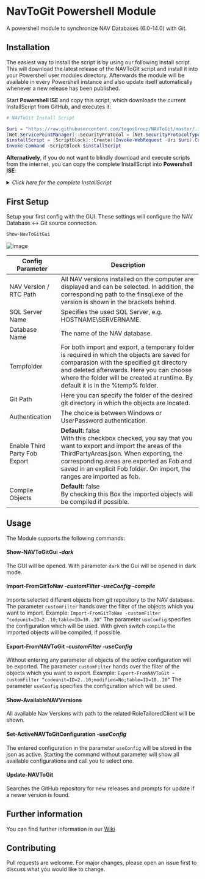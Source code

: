 # NavToGit Powershell Module
A powershell module to synchronize NAV Databases (6.0-14.0) with Git.

## Installation

The easiest way to install the script is by using our following install script.
This will download the latest release of the NAVToGit script and install it into your Powershell user modules directory. Afterwards the module will be available in every Powershell instance and also update itself automatically whenever a new release has been published.

Start **Powershell ISE** and copy this script, which downloads the current InstallScript from GitHub, and executes it:
```powershell
# NAVToGit Install Script

$uri = "https://raw.githubusercontent.com/tegosGroup/NAVToGit/master/.install/InstallScript.ps1"
[Net.ServicePointManager]::SecurityProtocol = [Net.SecurityProtocolType]::Tls12
$installScript = [Scriptblock]::Create((Invoke-WebRequest -Uri $uri).Content)
Invoke-Command -ScriptBlock $installScript
```
**Alternatively**, if you do not want to blindly download and execute scripts from the internet, you can copy the complete InstallScript into **Powershell ISE**:
<details><summary><i>Click here for the complete InstallScript</i></summary>
<p>
  
```powershell
# NAVToGit Install Script

Write-Host("$(Get-Date -Format "HH:mm:ss") | Starting NAVToGit Module installation") -ForegroundColor White
$approval = Read-Host ("$(Get-Date -Format "HH:mm:ss") | Do you want to continue? [y/n]")
if ($approval -ne "y") {
    Write-Host("$(Get-Date -Format "HH:mm:ss") | Cancelled NAVToGit module installation") -ForegroundColor Red
    break
}

try {
    [Net.ServicePointManager]::SecurityProtocol = [Net.SecurityProtocolType]::Tls12
    $obj = Invoke-WebRequest -Uri "https://api.github.com/repos/tegosGroup/NAVToGit/releases/latest" -ErrorAction SilentlyContinue -UseBasicParsing | ConvertFrom-Json -ErrorAction SilentlyContinue
}
catch {
    Write-Host("$(Get-Date -Format "HH:mm:ss") | No connection to Github.") -ForegroundColor Red
    break
}
$temp = Join-Path -Path $env:TEMP -ChildPath "NavToGitUpdate"
$downloadFile = Join-Path -Path $temp -ChildPath "update.zip"

Remove-Item -Path $temp -Recurse -Force -ErrorAction SilentlyContinue > $null
New-Item -path $temp -ItemType Directory > $null

Write-Host("$(Get-Date -Format "HH:mm:ss") | Downloading latest release...") -ForegroundColor Cyan
Invoke-WebRequest -Uri $obj.zipball_url -OutFile $downloadFile

Write-Host("$(Get-Date -Format "HH:mm:ss") | Extracting download zip") -ForegroundColor White
Expand-Archive -Path $downloadFile -DestinationPath $temp -Force

$userPath = "$([System.Environment]::GetFolderPath([System.Environment+SpecialFolder]::MyDocuments))\WindowsPowerShell\Modules\NAVToGit"
if (-not (Test-Path -Path $userPath)) {
    Write-Host("$(Get-Date -Format "HH:mm:ss") | Creating directory C:$userPath") -ForegroundColor Cyan
    New-Item -Path $userPath -ItemType Directory > $null
}

Write-Host("$(Get-Date -Format "HH:mm:ss") | Moving new files") -ForegroundColor Cyan
Robocopy (Get-ChildItem $temp)[0].FullName $userPath /mov /mir /xd .git > $null

Write-Host("$(Get-Date -Format "HH:mm:ss") | Deleting temp folder $temp") -ForegroundColor White
Remove-Item -Path $temp -Recurse -Force

$approval = Read-Host ("$(Get-Date -Format "HH:mm:ss") | Do you want to create a desktop shortcut to the NAVToGitGui? [y/n]")
if ($approval -eq "y") {
    Write-Host("$(Get-Date -Format "HH:mm:ss") | Creating Desktop Shortcut for GUI") -ForegroundColor White
    $WshShell = New-Object -comObject WScript.Shell
    $Shortcut = $WshShell.CreateShortcut("$([System.Environment]::GetFolderPath([System.Environment+SpecialFolder]::Desktop))\Show-NAVToGitGui.lnk")
    $Shortcut.TargetPath = "$env:WINDIR\system32\WindowsPowerShell\v1.0\powershell.exe"
    $Shortcut.Arguments = "-command Show-NAVToGitGui"
    $Shortcut.Save()
}

Write-Host("$(Get-Date -Format "HH:mm:ss") | NAVToGit Module has been installed.") -ForegroundColor Green
```

</p>
</details>

## First Setup
Setup your first config with the GUI. These settings will configure the NAV Database <-> Git source connection.
```powershell
Show-NavToGitGui
```
![image](https://user-images.githubusercontent.com/60692534/88889445-6c018400-d240-11ea-8100-d7040cdc6e75.png)

Config Parameter |  Description
------------ | -------------
NAV Version / RTC Path  | All NAV versions installed on the computer are displayed and can be selected. In addition, the corresponding path to the finsql.exe of the version is shown in the brackets behind.
SQL Server Name | Specifies the used SQL Server, e.g. HOSTNAME\SERVERNAME.
Database Name | The name of the NAV database.
Tempfolder | For both import and export, a temporary folder is required in which the objects are saved for comparasion with the specified git directory and deleted afterwards. Here you can choose where the folder will be created at runtime. By default it is in the %temp% folder.
Git Path | Here you can specify the folder of the desired git directory in which the objects are located.
Authentication | The choice is between Windows or UserPassword authentication.
Enable Third Party Fob Export | **Default:** false <br/> With this checkbox checked, you say that you want to export and import the areas of the ThirdPartyAreas.json. When exporting, the corresponding areas are exported as Fob and saved in an explicit Fob folder. On import, the ranges are imported as fob. 
Compile Objects |  **Default:** false <br/> By checking this Box the imported objects will be compiled if possible.

## Usage
The Module supports the following commands:

#### Show-NAVToGitGui *-dark*
The GUI will be opened. With parameter `dark` the Gui will be opened in dark mode.

#### Import-FromGitToNav *-customFilter <Filter> -useConfig <ConfigName> -compile*
Imports selected different objects from git repository to the NAV database.
The parameter `customFilter` hands over the filter of the objects which you want to import. Example: `Import-FromGitToNav -customFilter “codeunit=ID=2..10;table=ID=10..20”`
The parameter `useConfig` specifies the configuration which will be used. With given switch `compile` the imported objects will be compiled, if possible.

#### Export-FromNAVToGit *-customFilter <Filter> -useConfig <ConfigName>*
Without entering any parameter all objects of the active configuration will be exported.
The parameter `customFilter` hands over the filter of the objects which you want to export. Example: `Export-FromNAVToGit -customFilter “codeunit=ID=2..10;modified=No;table=ID=10..20”`
The parameter `useConfig` specifies the configuration which will be used.

#### Show-AvailableNAVVersions
All available Nav Versions with path to the related RoleTailoredClient will be shown.

#### Set-ActiveNAVToGitConfiguration *-useConfig <ConfigName>*
The entered configuration in the parameter `useConfig` will be stored in the json as active. 
Starting the command without parameter will show all available configurations and call you to select one.

#### Update-NAVToGit
Searches the GitHub repository for new releases and prompts for update if a newer version is found.

## Further information
You can find further information in our [Wiki](https://github.com/tegosGroup/NAVToGit/wiki)

## Contributing
Pull requests are welcome. For major changes, please open an issue first to discuss what you would like to change.
